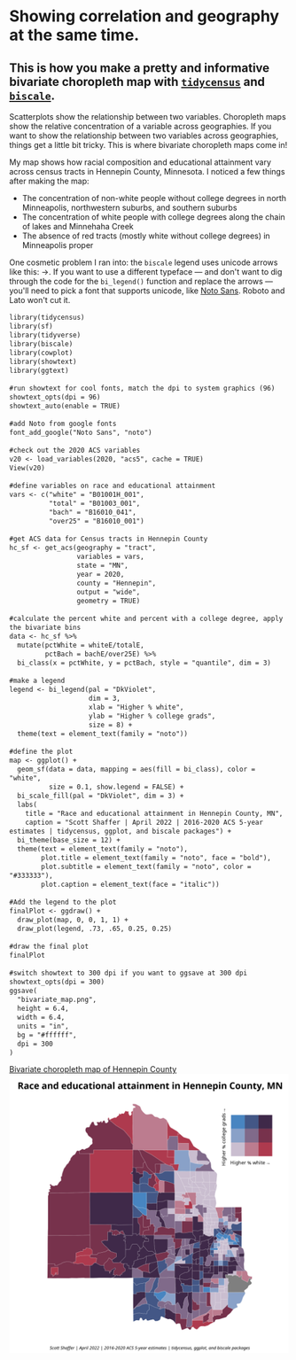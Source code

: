 # Showing correlation and geography at the same time.
## This is how you make a pretty and informative bivariate choropleth map with [`tidycensus`](https://cran.r-project.org/web/packages/tidycensus/index.html) and [`biscale`](https://cran.r-project.org/web/packages/biscale/index.html). 

Scatterplots show the relationship between two variables. Choropleth maps show the relative concentration of a variable across geographies. If you want to show the relationship between two variables across geographies, things get a little bit tricky. This is where bivariate choropleth maps come in! 

My map shows how racial composition and educational attainment vary across census tracts in Hennepin County, Minnesota. I noticed a few things after making the map:
* The concentration of non-white people without college degrees in north Minneapolis, northwestern suburbs, and southern suburbs
* The concentration of white people with college degrees along the chain of lakes and Minnehaha Creek
* The absence of red tracts (mostly white without college degrees) in Minneapolis proper

One cosmetic problem I ran into: the `biscale` legend uses unicode arrows like this: →. If you want to use a different typeface &mdash; and don't want to dig through the code for the `bi_legend()` function and replace the arrows &mdash; you'll need to pick a font that supports unicode, like [Noto Sans](https://fonts.google.com/noto/specimen/Noto+Sans). Roboto and Lato won't cut it.

```
library(tidycensus)
library(sf)
library(tidyverse)
library(biscale)
library(cowplot)
library(showtext)
library(ggtext)

#run showtext for cool fonts, match the dpi to system graphics (96)
showtext_opts(dpi = 96)
showtext_auto(enable = TRUE)

#add Noto from google fonts
font_add_google("Noto Sans", "noto")

#check out the 2020 ACS variables
v20 <- load_variables(2020, "acs5", cache = TRUE)
View(v20)

#define variables on race and educational attainment
vars <- c("white" = "B01001H_001",
          "total" = "B01003_001",
          "bach" = "B16010_041",
          "over25" = "B16010_001")

#get ACS data for Census tracts in Hennepin County
hc_sf <- get_acs(geography = "tract",
                 variables = vars,
                 state = "MN",
                 year = 2020,
                 county = "Hennepin",
                 output = "wide",
                 geometry = TRUE)

#calculate the percent white and percent with a college degree, apply the bivariate bins
data <- hc_sf %>% 
  mutate(pctWhite = whiteE/totalE,
         pctBach = bachE/over25E) %>% 
  bi_class(x = pctWhite, y = pctBach, style = "quantile", dim = 3)

#make a legend
legend <- bi_legend(pal = "DkViolet",
                    dim = 3,
                    xlab = "Higher % white",
                    ylab = "Higher % college grads",
                    size = 8) +
  theme(text = element_text(family = "noto"))

#define the plot
map <- ggplot() +
  geom_sf(data = data, mapping = aes(fill = bi_class), color = "white",
          size = 0.1, show.legend = FALSE) +
  bi_scale_fill(pal = "DkViolet", dim = 3) + 
  labs(
    title = "Race and educational attainment in Hennepin County, MN",
    caption = "Scott Shaffer | April 2022 | 2016-2020 ACS 5-year estimates | tidycensus, ggplot, and biscale packages") +
  bi_theme(base_size = 12) +
  theme(text = element_text(family = "noto"),
        plot.title = element_text(family = "noto", face = "bold"),
        plot.subtitle = element_text(family = "noto", color = "#333333"),
        plot.caption = element_text(face = "italic"))

#Add the legend to the plot
finalPlot <- ggdraw() +
  draw_plot(map, 0, 0, 1, 1) +
  draw_plot(legend, .73, .65, 0.25, 0.25)

#draw the final plot
finalPlot

#switch showtext to 300 dpi if you want to ggsave at 300 dpi
showtext_opts(dpi = 300)
ggsave(
  "bivariate_map.png",
  height = 6.4,
  width = 6.4,
  units = "in",
  bg = "#ffffff",
  dpi = 300
)
```
[Bivariate choropleth map of Hennepin County](https://github.com/scottdshaffer/bivariate-choropleth/blob/main/bivariate_map.png?raw=true)
<img src = "bivariate_map.png?raw=true">
